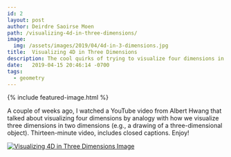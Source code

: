 ```yaml
---
id: 2
layout: post
author: Deirdre Saoirse Moen
path: /visualizing-4d-in-three-dimensions/
image: 
  img: /assets/images/2019/04/4d-in-3-dimensions.jpg
title:  Visualizing 4D in Three Dimensions
description: The cool quirks of trying to visualize four dimensions in three. After all, we are so used to visualizing three dimensions in two dimensions, but…four into three is quite a bit more difficult.
date:   2019-04-15 20:46:14 -0700
tags:
  - geometry
---
```


{% include featured-image.html %}

A couple of weeks ago, I watched a YouTube video from Albert Hwang that talked about visualizing four dimensions by analogy with how we visualize three dimensions in two dimensions (e.g., a drawing of a three-dimensional object). Thirteen-minute video, includes closed captions. Enjoy!

[![Visualizing 4D in Three Dimensions Image](/assets/images/2019/04/4d-in-3-dimensions.jpg)](http://www.youtube.com/watch?v=x9_BG2q7XYw "Visualizing 4D in Three Dimensions")
